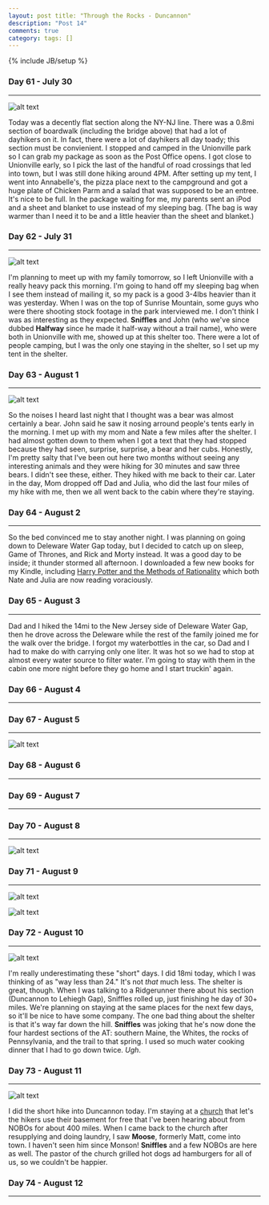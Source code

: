 ```yaml
--- 
layout: post title: "Through the Rocks - Duncannon"
description: "Post 14"
comments: true
category: tags: []
---
```

{% include JB/setup %}

### Day 61 - July 30
---
![alt text](https://raw.githubusercontent.com/SilensAngelusNex/silensangelusnex.github.com/master/_images/duncannon/20170730_101016.jpg "Pochuck Creek Suspension Bridge")

Today was a decently flat section along the NY-NJ line. There was a 0.8mi section of boardwalk (including the bridge above) that had a lot of dayhikers on it. In fact, there were a lot of dayhikers all day toady; this section must be convienient. I stopped and camped in the Unionville park so I can grab my package as soon as the Post Office opens. I got close to Unionville early, so I pick the last of the handful of road crossings that led into town, but I was still done hiking around 4PM. After setting up my tent, I went into Annabelle's, the pizza place next to the campground and got a huge plate of Chicken Parm and a salad that was supposed to be an entree. It's nice to be full. In the package waiting for me, my parents sent an iPod and a sheet and blanket to use instead of my sleeping bag. (The bag is way warmer than I need it to be and a little heavier than the sheet and blanket.) 


### Day 62 - July 31
---
![alt text](https://raw.githubusercontent.com/SilensAngelusNex/silensangelusnex.github.com/master/_images/duncannon/20170731_130240.jpg "View of the High Point Monument, the highest point in New Jersey")

I'm planning to meet up with my family tomorrow, so I left Unionville with a really heavy pack this morning. I'm going to hand off my sleeping bag when I see them instead of mailing it, so my pack is a good 3-4lbs heavier than it was yesterday. When I was on the top of Sunrise Mountain, some guys who were there shooting stock footage in the park interviewed me. I don't think I was as interesting as they expected. **Sniffles** and John (who we've since dubbed **Halfway** since he made it half-way without a trail name), who were both in Unionville with me, showed up at this shelter too. There were a lot of people camping, but I was the only one staying in the shelter, so I set up my tent in the shelter.

### Day 63 - August 1
---
![alt text](https://raw.githubusercontent.com/SilensAngelusNex/silensangelusnex.github.com/master/_images/duncannon/20170801_081019.jpg "View on the way down Sunrise Mountain")

So the noises I heard last night that I thought was a bear was almost certainly a bear. John said he saw it nosing arround people's tents early in the morning. I met up with my mom and Nate a few miles after the shelter. I had almost gotten down to them when I got a text that they had stopped because they had seen, surprise, surprise, a bear and her cubs. Honestly, I'm pretty salty that I've been out here two months without seeing any interesting animals and they were hiking for 30 minutes and saw three bears. I didn't see these, either. They hiked with me back to their car. Later in the day, Mom dropped off Dad and Julia, who did the last four miles of my hike with me, then we all went back to the cabin where they're staying.

### Day 64 - August 2
---

So the bed convinced me to stay another night. I was planning on going down to Deleware Water Gap today, but I decided to catch up on sleep, Game of Thrones, and Rick and Morty instead. It was a good day to be inside; it thunder stormed all afternoon. I downloaded a few new books for my Kindle, including [Harry Potter and the Methods of Rationality](http://www.hpmor.com/) which both Nate and Julia are now reading voraciously. 

### Day 65 - August 3
---

Dad and I hiked the 14mi to the New Jersey side of Deleware Water Gap, then he drove across the Deleware while the rest of the family joined me for the walk over the bridge. I forgot my waterbottles in the car, so Dad and I had to make do with carrying only one liter. It was hot so we had to stop at almost every water source to filter water. I'm going to stay with them in the cabin one more night before they go home and I start truckin' again. 

### Day 66 - August 4
---


### Day 67 - August 5
---
![alt text](https://raw.githubusercontent.com/SilensAngelusNex/silensangelusnex.github.com/master/_images/duncannon/20170805_155651.jpg "View down into Palmerton from the start of the Superfund Detour")

### Day 68 - August 6
---


### Day 69 - August 7
---


### Day 70 - August 8
---
![alt text](https://raw.githubusercontent.com/SilensAngelusNex/silensangelusnex.github.com/master/_images/duncannon/20170808_144950.jpg "View from Round Head")

### Day 71 - August 9
---
![alt text](https://raw.githubusercontent.com/SilensAngelusNex/silensangelusnex.github.com/master/_images/duncannon/20170809_125035.jpg "1000 miles down")

![alt text](https://raw.githubusercontent.com/SilensAngelusNex/silensangelusnex.github.com/master/_images/duncannon/20170809_184146.jpg "oooOOOOooooooOOOOOOoooo")

### Day 72 - August 10
---
![alt text](https://raw.githubusercontent.com/SilensAngelusNex/silensangelusnex.github.com/master/_images/duncannon/20170810_162101.jpg "Kinter View")

I'm really underestimating these "short" days. I did 18mi today, which I was thinking of as "way less than 24." It's not *that* much less. The shelter is great, though. When I was talking to a Ridgerunner there about his section (Duncannon to Lehiegh Gap), Sniffles rolled up, just finishing he day of 30+ miles. We're planning on staying at the same places for the next few days, so it'll be nice to have some company. The one bad thing about the shelter is that it's way far down the hill. **Sniffles** was joking that he's now done the four hardest sections of the AT: southern Maine, the Whites, the rocks of Pennsylvania, and the trail to that spring. I used so much water cooking dinner that I had to go down twice. *Ugh*.

### Day 73 - August 11
---
![alt text](https://raw.githubusercontent.com/SilensAngelusNex/silensangelusnex.github.com/master/_images/duncannon/20170811_124749.jpg "Crossing the Susquehanna")

I did the short hike into Duncannon today. I'm staying at a [church](http://www.duncannonag.com/) that let's the hikers use their basement for free that I've been hearing about from NOBOs for about 400 miles. When I came back to the church after resupplying and doing laundry, I saw **Moose**, formerly Matt, come into town. I haven't seen him since Monson! **Sniffles** and a few NOBOs are here as well. The pastor of the church grilled hot dogs ad hamburgers for all of us, so we couldn't be happier.

### Day 74 - August 12
---
